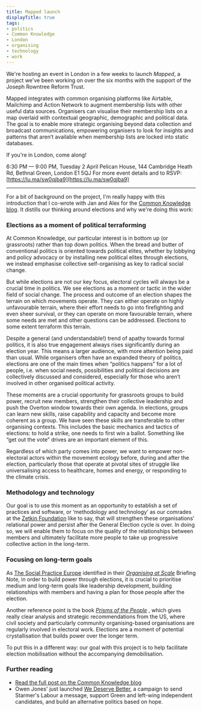 ```yaml
---
title: Mapped launch
displayTitle: true
tags: 
- politics
- Common Knowledge
- London
- organising
- technology
- work
---
```


We're hosting an event in London in a few weeks to launch *Mapped*, a project we've been working on over the six months with the support of the Joseph Rowntree Reform Trust.

​Mapped integrates with common organising platforms like Airtable, Mailchimp and Action Network to augment membership lists with other useful data sources. ​Organisers can visualise their membership lists on a map overlaid with contextual geographic, demographic and political data. The goal is to enable more strategic organising beyond data collection and broadcast communications, empowering organisers to look for insights and patterns that aren’t available when membership lists are locked into static databases.

If you're in London, come along!

6:30 PM — 9:00 PM, Tuesday 2 April
Pelican House, 144 Cambridge Heath Rd, Bethnal Green, London E1 5QJ
For more event details and to RSVP: [https://lu.ma/sw0qjba9](https://lu.ma/sw0qjba9)

---

For a bit of background on the project, I'm really happy with this introduction that I co-wrote with Jan and Alex for the [Common Knowledge blog](https://www.commonknowledge.coop/writing/membership-systems-and-electoral-strategy/). It distills our thinking around elections and why we're doing this work:

### Elections as a moment of political terraforming

At Common Knowledge, our particular interest is in bottom up (or grassroots) rather than top down politics. When the bread and butter of conventional politics is oriented towards political elites, whether by lobbying and policy advocacy or by installing new political elites through elections, we instead emphasise collective self-organising as key to radical social change.

But while elections are not our key focus, electoral cycles will always be a crucial time in politics. We see elections as a moment or tactic in the wider field of social change. The process and outcome of an election shapes the terrain on which movements operate. They can either operate on highly unfavourable terrain, where their effort needs to go into firefighting and even sheer survival, or they can operate on more favourable terrain, where some needs are met and other questions can be addressed. Elections to some extent terraform this terrain.

Despite a general (and understandable!) trend of apathy towards formal politics, it is also true engagement always rises significantly during an election year. This means a larger audience, with more attention being paid than usual. While organisers often have an expanded theory of politics, elections are one of the main times when “politics happens” for a lot of people, i.e. when social needs, possibilities and political decisions are collectively discussed and considered, especially for those who aren’t involved in other organised political activity.

These moments are a crucial opportunity for grassroots groups to build power, recruit new members, strengthen their collective leadership and push the Overton window towards their own agenda. In elections, groups can learn new skills, raise capability and capacity and become more coherent as a group. We have seen these skills are transferable to other organising contexts. This includes the basic mechanics and tactics of elections: to hold a strike, one needs to first win a ballot. Something like “get out the vote” drives are an important element of this.

Regardless of which party comes into power, we want to empower non-electoral actors within the movement ecology before, during and after the election, particularly those that operate at pivotal sites of struggle like universalising access to healthcare, homes and energy, or responding to the climate crisis.

### Methodology and technology

Our goal is to use this moment as an opportunity to establish a set of practices and software, or ‘methodology and technology’ as our comrades at the [Zetkin Foundation](https://zetkin.org/en/) like to say, that will strengthen these organisations’ relational power and persist after the General Election cycle is over. In doing so, we will enable them to focus on the quality of the relationships between members and ultimately facilitate more people to take up progressive collective action in the long-term.

### Focusing on long-term goals

As [The Social Practice Europe](https://www.thesocialpractice.org/) identified in their [_Organising at Scale_](https://docs.google.com/document/d/1mAVR-6KkWrCZSCJ-F1rowCRdBVVfLb5oC5IcZWxhV9Y/edit#bookmark=kix.odts6ogfwbwz) Briefing Note, in order to build power through elections, it is crucial to prioritise medium and long-term goals like leadership development, building relationships with members and having a plan for those people after the election. 

Another reference point is the book [_Prisms of the People_](https://press.uchicago.edu/ucp/books/book/chicago/P/bo68659118.html) , which gives really clear analysis and strategic recommendations from the US, where civil society and particularly community organising-based organisations are regularly involved in electoral work. Elections are a moment of potential crystallisation that builds power over the longer term.

To put this in a different way: our goal with this project is to help facilitate election mobilisation without the accompanying demobilisation.

### Further reading
- [Read the full post on the Common Knowledge blog](https://www.commonknowledge.coop/writing/membership-systems-and-electoral-strategy/)
- Owen Jones' just launched [We Deserve Better](https://wedeservebetter.uk/), a campaign to send Starmer's Labour a message, support Green and left-wing independent candidates, and build an alternative politics based on hope.